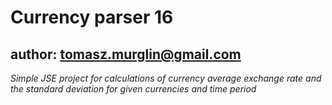 Currency parser 16
==============

author: tomasz.murglin@gmail.com
--------------

*Simple JSE project for calculations of currency average exchange rate and the standard deviation for given currencies and time period*
